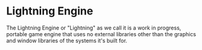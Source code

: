 # Lightning Engine

The Lightning Engine or "Lightning" as we call it is a work in progress, portable game engine
that uses no external libraries other than the graphics and window libraries of the systems it's
built for.
